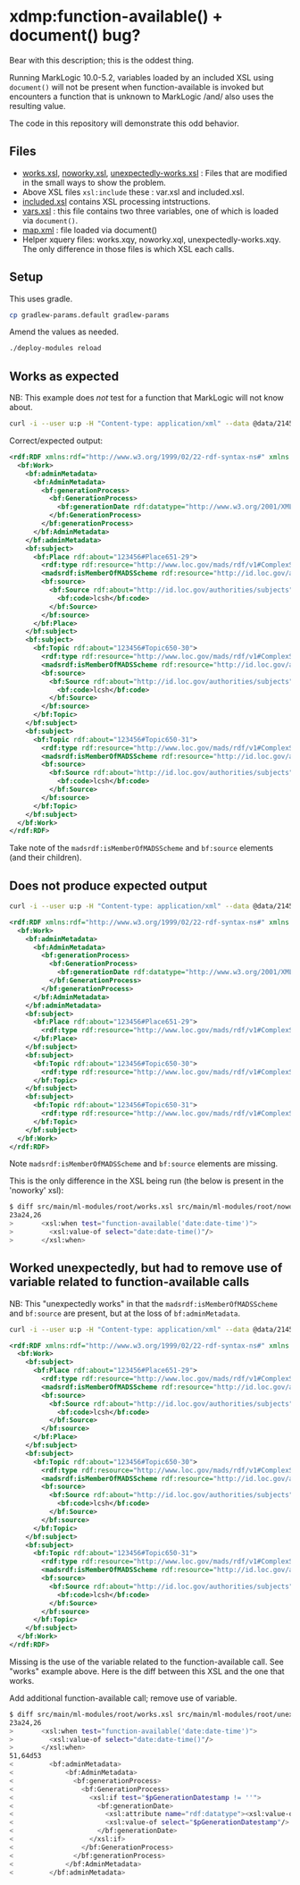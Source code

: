 # xdmp:function-available() + document() bug?

Bear with this description; this is the oddest thing.

Running MarkLogic 10.0-5.2, variables loaded by an included XSL using `document()` 
will not be present when function-available is invoked but encounters a function 
that is unknown to MarkLogic /and/ also uses the resulting value.

The code in this repository will demonstrate this odd behavior.

## Files

- [works.xsl](src/main/ml-modules/root/works.xsl), [noworky.xsl](src/main/ml-modules/root/noworky.xsl), [unexpectedly-works.xsl](src/main/ml-modules/root/unexpectedly-works.xsl) : Files that are modified in the small ways to show the problem.
- Above XSL files `xsl:include` these : var.xsl and included.xsl.
- [included.xsl](src/main/ml-modules/root/included.xsl) contains XSL processing intstructions.
- [vars.xsl](src/main/ml-modules/root/vars.xsl) : this file contains two three variables, one of which is loaded via `document()`.
- [map.xml](src/main/ml-modules/root/map.xml) : file loaded via document()  
- Helper xquery files: works.xqy, noworky.xql, unexpectedly-works.xqy.  The only difference in those files is which XSL each calls.

## Setup

This uses gradle.  

```bash
cp gradlew-params.default gradlew-params
```

Amend the values as needed.

```bash
./deploy-modules reload
```


## Works as expected

NB: This example does *not* test for a function that MarkLogic will not know about.

```bash
curl -i --user u:p -H "Content-type: application/xml" --data @data/21451813.marcxml.xml http://host:port/works.xqy
```

Correct/expected output:

```xml
<rdf:RDF xmlns:rdf="http://www.w3.org/1999/02/22-rdf-syntax-ns#" xmlns:rdfs="http://www.w3.org/2000/01/rdf-schema#" xmlns:bf="http://id.loc.gov/ontologies/bibframe/" xmlns:bflc="http://id.loc.gov/ontologies/bflc/" xmlns:madsrdf="http://www.loc.gov/mads/rdf/v1#">
  <bf:Work>
    <bf:adminMetadata>
      <bf:AdminMetadata>
        <bf:generationProcess>
          <bf:GenerationProcess>
            <bf:generationDate rdf:datatype="http://www.w3.org/2001/XMLSchema#dateTime">2021-08-18T16:05:00.15703-04:00</bf:generationDate>
          </bf:GenerationProcess>
        </bf:generationProcess>
      </bf:AdminMetadata>
    </bf:adminMetadata>
    <bf:subject>
      <bf:Place rdf:about="123456#Place651-29">
        <rdf:type rdf:resource="http://www.loc.gov/mads/rdf/v1#ComplexSubject"/>
        <madsrdf:isMemberOfMADSScheme rdf:resource="http://id.loc.gov/authorities/subjects"/>
        <bf:source>
          <bf:Source rdf:about="http://id.loc.gov/authorities/subjects">
            <bf:code>lcsh</bf:code>
          </bf:Source>
        </bf:source>
      </bf:Place>
    </bf:subject>
    <bf:subject>
      <bf:Topic rdf:about="123456#Topic650-30">
        <rdf:type rdf:resource="http://www.loc.gov/mads/rdf/v1#ComplexSubject"/>
        <madsrdf:isMemberOfMADSScheme rdf:resource="http://id.loc.gov/authorities/subjects"/>
        <bf:source>
          <bf:Source rdf:about="http://id.loc.gov/authorities/subjects">
            <bf:code>lcsh</bf:code>
          </bf:Source>
        </bf:source>
      </bf:Topic>
    </bf:subject>
    <bf:subject>
      <bf:Topic rdf:about="123456#Topic650-31">
        <rdf:type rdf:resource="http://www.loc.gov/mads/rdf/v1#ComplexSubject"/>
        <madsrdf:isMemberOfMADSScheme rdf:resource="http://id.loc.gov/authorities/subjects"/>
        <bf:source>
          <bf:Source rdf:about="http://id.loc.gov/authorities/subjects">
            <bf:code>lcsh</bf:code>
          </bf:Source>
        </bf:source>
      </bf:Topic>
    </bf:subject>
  </bf:Work>
</rdf:RDF>
```

Take note of the `madsrdf:isMemberOfMADSScheme` and `bf:source` elements (and their children).

## Does not produce expected output

```bash
curl -i --user u:p -H "Content-type: application/xml" --data @data/21451813.marcxml.xml http://host:port/noworky.xqy
```

```xml
<rdf:RDF xmlns:rdf="http://www.w3.org/1999/02/22-rdf-syntax-ns#" xmlns:rdfs="http://www.w3.org/2000/01/rdf-schema#" xmlns:bf="http://id.loc.gov/ontologies/bibframe/" xmlns:bflc="http://id.loc.gov/ontologies/bflc/" xmlns:madsrdf="http://www.loc.gov/mads/rdf/v1#">
  <bf:Work>
    <bf:adminMetadata>
      <bf:AdminMetadata>
        <bf:generationProcess>
          <bf:GenerationProcess>
            <bf:generationDate rdf:datatype="http://www.w3.org/2001/XMLSchema#dateTime">2021-08-18T16:07:34.368327-04:00</bf:generationDate>
          </bf:GenerationProcess>
        </bf:generationProcess>
      </bf:AdminMetadata>
    </bf:adminMetadata>
    <bf:subject>
      <bf:Place rdf:about="123456#Place651-29">
        <rdf:type rdf:resource="http://www.loc.gov/mads/rdf/v1#ComplexSubject"/>
      </bf:Place>
    </bf:subject>
    <bf:subject>
      <bf:Topic rdf:about="123456#Topic650-30">
        <rdf:type rdf:resource="http://www.loc.gov/mads/rdf/v1#ComplexSubject"/>
      </bf:Topic>
    </bf:subject>
    <bf:subject>
      <bf:Topic rdf:about="123456#Topic650-31">
        <rdf:type rdf:resource="http://www.loc.gov/mads/rdf/v1#ComplexSubject"/>
      </bf:Topic>
    </bf:subject>
  </bf:Work>
</rdf:RDF>
```

Note `madsrdf:isMemberOfMADSScheme` and `bf:source` elements are missing.

This is the only difference in the XSL being run (the below is present in
the 'noworky' xsl):

```bash
$ diff src/main/ml-modules/root/works.xsl src/main/ml-modules/root/noworky.xsl
23a24,26
>       <xsl:when test="function-available('date:date-time')">
>         <xsl:value-of select="date:date-time()"/>
>       </xsl:when>
```

## Worked unexpectedly, but had to remove use of variable related to function-available calls

NB: This "unexpectedly works" in that the `madsrdf:isMemberOfMADSScheme` and `bf:source` 
are present, but at the loss of `bf:adminMetadata`.

```bash
curl -i --user u:p -H "Content-type: application/xml" --data @data/21451813.marcxml.xml http://host:port/unexpectedly-works.xqy
```

```xml
<rdf:RDF xmlns:rdf="http://www.w3.org/1999/02/22-rdf-syntax-ns#" xmlns:rdfs="http://www.w3.org/2000/01/rdf-schema#" xmlns:bf="http://id.loc.gov/ontologies/bibframe/" xmlns:bflc="http://id.loc.gov/ontologies/bflc/" xmlns:madsrdf="http://www.loc.gov/mads/rdf/v1#">
  <bf:Work>
    <bf:subject>
      <bf:Place rdf:about="123456#Place651-29">
        <rdf:type rdf:resource="http://www.loc.gov/mads/rdf/v1#ComplexSubject"/>
        <madsrdf:isMemberOfMADSScheme rdf:resource="http://id.loc.gov/authorities/subjects"/>
        <bf:source>
          <bf:Source rdf:about="http://id.loc.gov/authorities/subjects">
            <bf:code>lcsh</bf:code>
          </bf:Source>
        </bf:source>
      </bf:Place>
    </bf:subject>
    <bf:subject>
      <bf:Topic rdf:about="123456#Topic650-30">
        <rdf:type rdf:resource="http://www.loc.gov/mads/rdf/v1#ComplexSubject"/>
        <madsrdf:isMemberOfMADSScheme rdf:resource="http://id.loc.gov/authorities/subjects"/>
        <bf:source>
          <bf:Source rdf:about="http://id.loc.gov/authorities/subjects">
            <bf:code>lcsh</bf:code>
          </bf:Source>
        </bf:source>
      </bf:Topic>
    </bf:subject>
    <bf:subject>
      <bf:Topic rdf:about="123456#Topic650-31">
        <rdf:type rdf:resource="http://www.loc.gov/mads/rdf/v1#ComplexSubject"/>
        <madsrdf:isMemberOfMADSScheme rdf:resource="http://id.loc.gov/authorities/subjects"/>
        <bf:source>
          <bf:Source rdf:about="http://id.loc.gov/authorities/subjects">
            <bf:code>lcsh</bf:code>
          </bf:Source>
        </bf:source>
      </bf:Topic>
    </bf:subject>
  </bf:Work>
</rdf:RDF>
```

Missing is the use of the variable related to the function-available call.  See
"works" example above.  Here is the diff between this XSL and the one that works.

Add additional function-available call; remove use of variable.

```bash
$ diff src/main/ml-modules/root/works.xsl src/main/ml-modules/root/unexpectedly-works.xsl
23a24,26
>       <xsl:when test="function-available('date:date-time')">
>         <xsl:value-of select="date:date-time()"/>
>       </xsl:when>
51,64d53
<         <bf:adminMetadata>
<             <bf:AdminMetadata>
<               <bf:generationProcess>
<                 <bf:GenerationProcess>
<                   <xsl:if test="$pGenerationDatestamp != ''">
<                     <bf:generationDate>
<                       <xsl:attribute name="rdf:datatype"><xsl:value-of select="concat($xs,'dateTime')"/></xsl:attribute>
<                       <xsl:value-of select="$pGenerationDatestamp"/>
<                     </bf:generationDate>
<                   </xsl:if>
<                 </bf:GenerationProcess>
<               </bf:generationProcess>
<             </bf:AdminMetadata>
<         </bf:adminMetadata>
```

